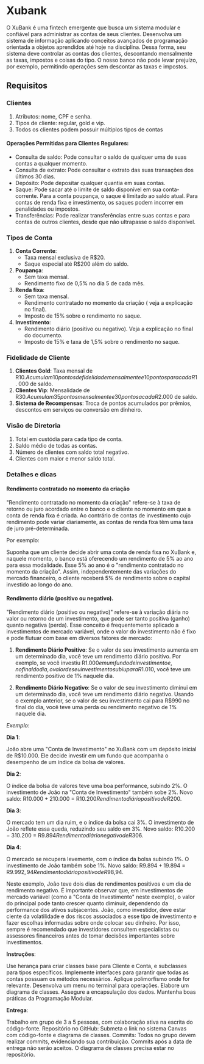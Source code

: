 # Xubank

O XuBank é uma fintech emergente que busca um sistema modular e confiável para administrar as contas de seus clientes. Desenvolva um sistema de informação aplicando conceitos avançados de programação orientada a objetos aprendidos até hoje na disciplina. Dessa forma, seu sistema deve controlar as contas dos clientes, descontando mensalmente as taxas, impostos e coisas do tipo. O nosso banco não pode levar prejuízo, por exemplo,  permitindo operações sem descontar as taxas e impostos. 

## Requisitos

### Clientes
1. Atributos: nome, CPF e senha.
2. Tipos de cliente: regular, gold e vip.
3. Todos os clientes podem possuir múltiplos tipos de contas

#### Operações Permitidas para Clientes Regulares:

- Consulta de saldo: Pode consultar o saldo de qualquer uma de suas contas a qualquer momento.
- Consulta de extrato: Pode consultar o extrato das suas transações dos últimos 30 dias.
- Depósito: Pode depositar qualquer quantia em suas contas.
- Saque: Pode sacar até o limite de saldo disponível em sua conta-corrente. Para a conta poupança, o saque é limitado 
  ao saldo atual. Para contas de renda fixa e investimento, os saques podem incorrer em penalidades ou impostos.
- Transferências: Pode realizar transferências entre suas contas e para contas de outros clientes, desde que não 
  ultrapasse o saldo disponível.

### Tipos de Conta

1. **Conta Corrente**:
   - Taxa mensal exclusiva de R$20.
   - Saque especial até R$200 além do saldo.
2. **Poupança**:
   - Sem taxa mensal.
   -  Rendimento fixo de 0,5% no dia 5 de cada mês.
3. **Renda fixa**:
   - Sem taxa mensal.
   - Rendimento contratado no momento da criação ( veja a explicação no final).
   - Imposto de 15% sobre o rendimento no saque.
4. **Investimento**:
   - Rendimento diário (positivo ou negativo). Veja a explicação no final do documento.
   - Imposto de 15% e taxa de 1,5% sobre o rendimento no saque.
### Fidelidade de Cliente

1. **Clientes Gold**: Taxa mensal de R$10. Acumulam 10 pontos de fidelidade mensalmente e 10 pontos para cada R$1.
   000 de 
saldo.
2. **Clientes Vip**: Mensalidade de R$30. Acumulam 35 pontos mensalmente e 30 pontos a cada R$2.000 de saldo.
3. **Sistema de Recompensas**: Troca de pontos acumulados por prêmios, descontos em serviços ou conversão em dinheiro.

### Visão de Diretoria

1. Total em custódia para cada tipo de conta.
2. Saldo médio de todas as contas.
3. Número de clientes com saldo total negativo.
4. Clientes com maior e menor saldo total.


### Detalhes e dicas

#### Rendimento contratado no momento da criação

"Rendimento contratado no momento da criação" refere-se à taxa de retorno ou juro acordado entre o banco e o cliente no momento em que a conta de renda fixa é criada. Ao contrário de contas de investimento cujo rendimento pode variar diariamente, as contas de renda fixa têm uma taxa de juro pré-determinada.

Por exemplo:

Suponha que um cliente decide abrir uma conta de renda fixa no XuBank e, naquele momento, o banco está oferecendo um rendimento de 5% ao ano para essa modalidade. Esse 5% ao ano é o "rendimento contratado no momento da criação". Assim, independentemente das variações do mercado financeiro, o cliente receberá 5% de rendimento sobre o capital investido ao longo do ano.

#### Rendimento diário (positivo ou negativo).

"Rendimento diário (positivo ou negativo)" refere-se à variação diária no valor ou retorno de um investimento, que pode ser tanto positiva (ganho) quanto negativa (perda). Esse conceito é frequentemente aplicado a investimentos de mercado variável, onde o valor do investimento não é fixo e pode flutuar com base em diversos fatores de mercado:

1. **Rendimento Diário Positivo**: Se o valor de seu investimento aumenta em um determinado dia, você teve um 
   rendimento diário positivo. Por exemplo, se você investiu R$1.000 em um fundo de investimento e, no final do dia, o valor de seu investimento subiu para R$1.010, você teve um rendimento positivo de 1% naquele dia.

2. **Rendimento Diário Negativo**: Se o valor de seu investimento diminui em um determinado dia, você teve um 
   rendimento diário negativo. Usando o exemplo anterior, se o valor de seu investimento cai para R$990 no final do dia, você teve uma perda ou rendimento negativo de 1% naquele dia.

_Exemplo_:

**Dia 1**:

João abre uma "Conta de Investimento" no XuBank com um depósito inicial de R$10.000.
Ele decide investir em um fundo que acompanha o desempenho de um índice da bolsa de valores.


**Dia 2**:

O índice da bolsa de valores teve uma boa performance, subindo 2%.
O investimento de João na "Conta de Investimento" também sobe 2%.
Novo saldo: R$10.000 + 2% de R$10.000 = R$10.200
Rendimento diário positivo de R$200.


**Dia 3**:

O mercado tem um dia ruim, e o índice da bolsa cai 3%.
O investimento de João reflete essa queda, reduzindo seu saldo em 3%.
Novo saldo: R$10.200 - 3% de R$10.200 = R$9.894
Rendimento diário negativo de R$306.


**Dia 4**:

O mercado se recupera levemente, com o índice da bolsa subindo 1%.
O investimento de João também sobe 1%.
Novo saldo: R$9.894 + 1% de R$9.894 = R$9.992,94
Rendimento diário positivo de R$98,94.


Neste exemplo, João teve dois dias de rendimentos positivos e um dia de rendimento negativo. É importante observar que, em investimentos de mercado variável (como a "Conta de Investimento" neste exemplo), o valor do principal pode tanto crescer quanto diminuir, dependendo da performance dos ativos subjacentes. João, como investidor, deve estar ciente da volatilidade e dos riscos associados a esse tipo de investimento e fazer escolhas informadas sobre onde colocar seu dinheiro. Por isso, sempre é recomendado que investidores consultem especialistas ou assessores financeiros antes de tomar decisões importantes sobre investimentos.

**Instruções**:

Use herança para criar classes base para Cliente e Conta, e subclasses para tipos específicos.
Implemente interfaces para garantir que todas as contas possuam os métodos necessários.
Aplique polimorfismo onde for relevante.
Desenvolva um menu no terminal para operações.
Elabore um diagrama de classes.
Assegure a encapsulação dos dados.
Mantenha boas práticas da Programação Modular.

**Entrega**:

Trabalho em grupo de 3 a 5 pessoas, com colaboração ativa na escrita do código-fonte.
Repositório no GitHub: Submeta o link no sistema Canvas com código-fonte e diagrama de classes.
Commits: Todos no grupo devem realizar commits, evidenciando sua contribuição. Commits após a data de entrega não serão aceitos.
O diagrama de classes precisa estar no repositório.











